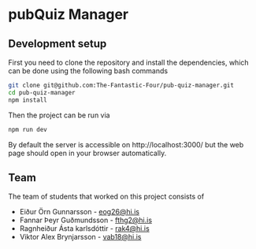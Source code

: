# pubQuiz Manager

## Development setup
First you need to clone the repository and install the dependencies, which can be done using the following bash commands
```bash
git clone git@github.com:The-Fantastic-Four/pub-quiz-manager.git
cd pub-quiz-manager
npm install
```

Then the project can be run via
```bash
npm run dev
```

By default the server is accessible on http://localhost:3000/ but the web page should open in your browser automatically.

## Team
The team of students that worked on this project consists of

- Eiður Örn Gunnarsson - eog26@hi.is
- Fannar Þeyr Guðmundsson - fthg2@hi.is
- Ragnheiður Ásta karlsdóttir - rak4@hi.is
- Viktor Alex Brynjarsson - vab18@hi.is
